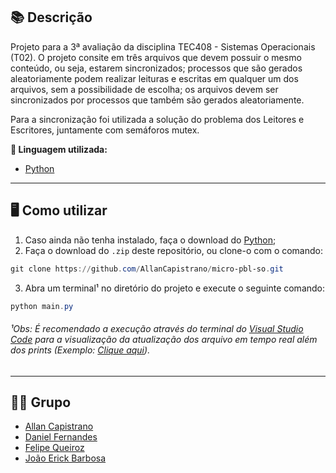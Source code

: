 ## 📚 Descrição ##
Projeto para a 3ª avaliação da disciplina TEC408 - Sistemas Operacionais (T02). O projeto consite em três arquivos que devem possuir o mesmo conteúdo, ou seja, estarem sincronizados; processos que são gerados aleatoriamente podem realizar leituras e escritas em qualquer um dos arquivos, sem a possibilidade de escolha; os arquivos devem ser sincronizados por processos que também são gerados aleatoriamente.

Para a sincronização foi utilizada a solução do problema dos Leitores e Escritores, juntamente com semáforos mutex.

**🔗 Linguagem utilizada:**
- [Python](https://www.python.org/)

---

## 🖥️ Como utilizar ##
1. Caso ainda não tenha instalado, faça o download do [Python](https://www.python.org/);
2. Faça o download do `.zip` deste repositório, ou clone-o com o comando:
```powershell
git clone https://github.com/AllanCapistrano/micro-pbl-so.git
```
3. Abra um terminal¹ no diretório do projeto e execute o seguinte comando:
```powershell
python main.py
```

###### ¹Obs: É recomendado a execução através do terminal do [Visual Studio Code](https://code.visualstudio.com/Download) para a visualização da atualização dos arquivo em tempo real além dos *prints* (Exemplo: [Clique aqui](https://i.imgur.com/FYRMa03.png)). ######

---
## 👨‍💻 Grupo ##
- [Allan Capistrano](https://github.com/AllanCapistrano)
- [Daniel Fernandes](https://github.com/denielfer)
- [Felipe Queiroz](https://github.com/Tensseii)
- [João Erick Barbosa](https://github.com/JoaoErick)
